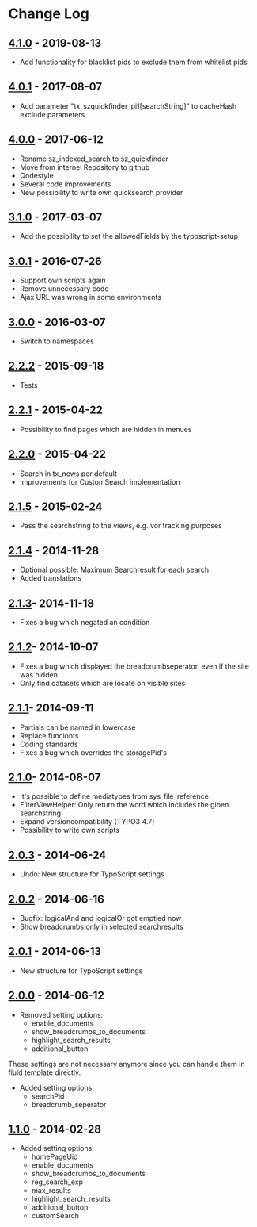 # Change Log

## [**4.1.0**](https://github.com/sunzinetAG/sz-quickfinder/tree/4.1.0) - 2019-08-13

* Add functionality for blacklist pids to exclude them from whitelist pids

## [**4.0.1**](https://github.com/sunzinetAG/sz-quickfinder/tree/4.0.1) - 2017-08-07

* Add parameter "tx_szquickfinder_pi1[searchString]" to cacheHash exclude parameters

## [**4.0.0**](https://github.com/sunzinetAG/sz-quickfinder/tree/4.0.0) - 2017-06-12

* Rename sz_indexed_search to sz_quickfinder
* Move from internel Repository to github
* Qodestyle
* Several code improvements
* New possibility to write own quicksearch provider

## [**3.1.0**](https://github.com/sunzinetAG/sz-quickfinder/tree/3.1.0) - 2017-03-07

* Add the possibility to set the allowedFields by the typoscript-setup

## [**3.0.1**](https://github.com/sunzinetAG/sz-quickfinder/tree/3.0.1) - 2016-07-26

* Support own scripts again
* Remove unnecessary code
* Ajax URL was wrong in some environments

## [**3.0.0**](https://github.com/sunzinetAG/sz-quickfinder/tree/3.0.0) - 2016-03-07

* Switch to namespaces

## [**2.2.2**](https://github.com/sunzinetAG/sz-quickfinder/tree/2.2.2) - 2015-09-18

* Tests

## [**2.2.1**](https://github.com/sunzinetAG/sz-quickfinder/tree/2.2.1) - 2015-04-22

* Possibility to find pages which are hidden in menues

## [**2.2.0**](https://github.com/sunzinetAG/sz-quickfinder/tree/2.2.0) - 2015-04-22

* Search in tx_news per default
* Improvements for CustomSearch implementation

## [**2.1.5**](https://github.com/sunzinetAG/sz-quickfinder/tree/2.1.5) - 2015-02-24

* Pass the searchstring to the views, e.g. vor tracking purposes

## [**2.1.4**](https://github.com/sunzinetAG/sz-quickfinder/tree/2.1.4) - 2014-11-28

* Optional possible: Maximum Searchresult for each search
* Added translations

## [**2.1.3**](https://github.com/sunzinetAG/sz-quickfinder/tree/2.1.3)- 2014-11-18

* Fixes a bug which negated an condition

## [**2.1.2**](https://github.com/sunzinetAG/sz-quickfinder/tree/2.1.2)- 2014-10-07

* Fixes a bug which displayed the breadcrumbseperator, even if the site was hidden
* Only find datasets which are locate on visible sites 

## [**2.1.1**](https://github.com/sunzinetAG/sz-quickfinder/tree/2.1.1)- 2014-09-11

* Partials can be named in lowercase
* Replace funcionts
* Coding standards
* Fixes a bug which overrides the storagePid's

## [**2.1.0**](https://github.com/sunzinetAG/sz-quickfinder/tree/2.1.0)- 2014-08-07

* It's possible to define mediatypes from sys_file_reference
* FilterViewHelper: Only return the word which includes the giben searchstring
* Expand versioncompatibility (TYPO3 4.7)
* Possibility to write own scripts

## [**2.0.3**](https://github.com/sunzinetAG/sz-quickfinder/tree/2.0.3) - 2014-06-24

* Undo: New structure for TypoScript settings

## [**2.0.2**](https://github.com/sunzinetAG/sz-quickfinder/tree/2.0.2) - 2014-06-16

* Bugfix: logicalAnd and logicalOr got emptied now
* Show breadcrumbs only in selected searchresults

## [**2.0.1**](https://github.com/sunzinetAG/sz-quickfinder/tree/2.0.1) - 2014-06-13

* New structure for TypoScript settings

## [**2.0.0**](https://github.com/sunzinetAG/sz-quickfinder/tree/2.0.0) - 2014-06-12

* Removed setting options:
    * enable_documents
    * show_breadcrumbs_to_documents
    * highlight_search_results
    * additional_button

These settings are not necessary anymore since you can handle them in fluid template directly.

* Added setting options:
    * searchPid
    * breadcrumb_seperator

## [**1.1.0**](https://github.com/sunzinetAG/sz-quickfinder/tree/1.1.0) - 2014-02-28

* Added setting options:
    * homePageUid
    * enable_documents
    * show_breadcrumbs_to_documents
    * reg_search_exp
    * max_results
    * highlight_search_results
    * additional_button
    * customSearch
